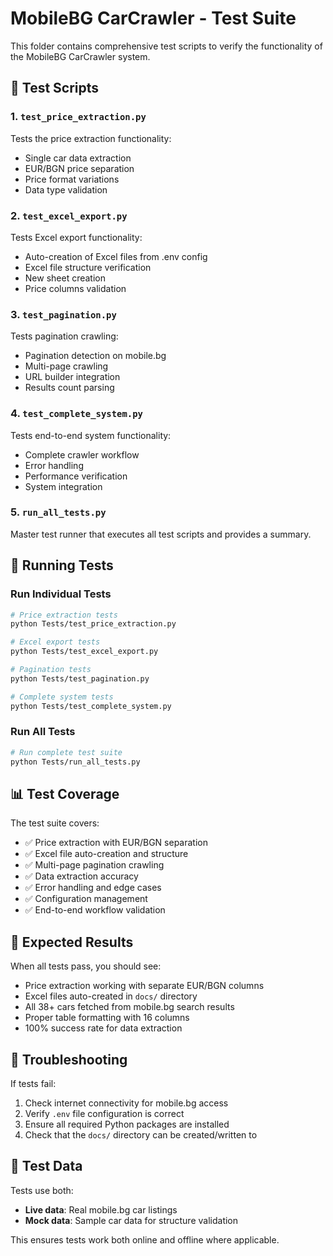 # MobileBG CarCrawler - Test Suite

This folder contains comprehensive test scripts to verify the functionality of the MobileBG CarCrawler system.

## 🧪 Test Scripts

### 1. `test_price_extraction.py`
Tests the price extraction functionality:
- Single car data extraction
- EUR/BGN price separation
- Price format variations
- Data type validation

### 2. `test_excel_export.py` 
Tests Excel export functionality:
- Auto-creation of Excel files from .env config
- Excel file structure verification
- New sheet creation
- Price columns validation

### 3. `test_pagination.py`
Tests pagination crawling:
- Pagination detection on mobile.bg
- Multi-page crawling
- URL builder integration
- Results count parsing

### 4. `test_complete_system.py`
Tests end-to-end system functionality:
- Complete crawler workflow
- Error handling
- Performance verification
- System integration

### 5. `run_all_tests.py`
Master test runner that executes all test scripts and provides a summary.

## 🚀 Running Tests

### Run Individual Tests
```bash
# Price extraction tests
python Tests/test_price_extraction.py

# Excel export tests  
python Tests/test_excel_export.py

# Pagination tests
python Tests/test_pagination.py

# Complete system tests
python Tests/test_complete_system.py
```

### Run All Tests
```bash
# Run complete test suite
python Tests/run_all_tests.py
```

## 📊 Test Coverage

The test suite covers:
- ✅ Price extraction with EUR/BGN separation
- ✅ Excel file auto-creation and structure
- ✅ Multi-page pagination crawling  
- ✅ Data extraction accuracy
- ✅ Error handling and edge cases
- ✅ Configuration management
- ✅ End-to-end workflow validation

## 🎯 Expected Results

When all tests pass, you should see:
- Price extraction working with separate EUR/BGN columns
- Excel files auto-created in `docs/` directory  
- All 38+ cars fetched from mobile.bg search results
- Proper table formatting with 16 columns
- 100% success rate for data extraction

## 🔧 Troubleshooting

If tests fail:
1. Check internet connectivity for mobile.bg access
2. Verify `.env` file configuration is correct
3. Ensure all required Python packages are installed
4. Check that the `docs/` directory can be created/written to

## 📝 Test Data

Tests use both:
- **Live data**: Real mobile.bg car listings
- **Mock data**: Sample car data for structure validation

This ensures tests work both online and offline where applicable.